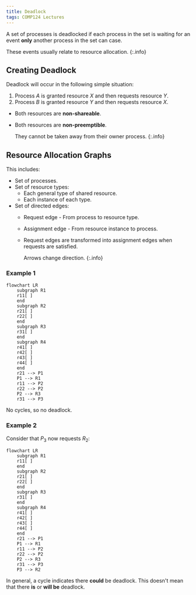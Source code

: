 ```yaml
---
title: Deadlock
tags: COMP124 Lectures
---
```

A set of processes is deadlocked if each process in the set is waiting for an event **only** another process in the set can case.

These events usually relate to resource allocation.
{:.info}

## Creating Deadlock
Deadlock will occur in the following simple situation:

1. Process $A$ is granted resource $X$ and then requests resource $Y$.
1. Process $B$ is granted resource $Y$ and then requests resource $X$.

* Both resources are **non-shareable**.
* Both resources are **non-preemptible**.
	
	They cannot be taken away from their owner process.
	{:.info}
	
## Resource Allocation Graphs
This includes:

* Set of processes.
* Set of resource types:
	* Each general type of shared resource.
	* Each instance of each type.
* Set of directed edges:
	* Request edge - From process to resource type.
	* Assignment edge - From resource instance to process.
	* Request edges are transformed into assignment edges when requests are satisfied.
		
		Arrows change direction.
		{:.info}

### Example 1

```mermaid
flowchart LR
	subgraph R1
	r11[ ]
	end
	subgraph R2
	r21[ ]
	r22[ ]
	end
	subgraph R3
	r31[ ]
	end
	subgraph R4
	r41[ ]
	r42[ ]
	r43[ ]
	r44[ ]
	end
	r21 --> P1
	P1 --> R1
	r11 --> P2
	r22 --> P2
	P2 --> R3
	r31 --> P3
```

No cycles, so no deadlock.

### Example 2
Consider that $P_3$ now requests $R_2$:

```mermaid
flowchart LR
	subgraph R1
	r11[ ]
	end
	subgraph R2
	r21[ ]
	r22[ ]
	end
	subgraph R3
	r31[ ]
	end
	subgraph R4
	r41[ ]
	r42[ ]
	r43[ ]
	r44[ ]
	end
	r21 --> P1
	P1 --> R1
	r11 --> P2
	r22 --> P2
	P2 --> R3
	r31 --> P3
	P3 --> R2
```

In general, a cycle indicates there **could** be deadlock. This doesn't mean that there **is** or **will be** deadlock.